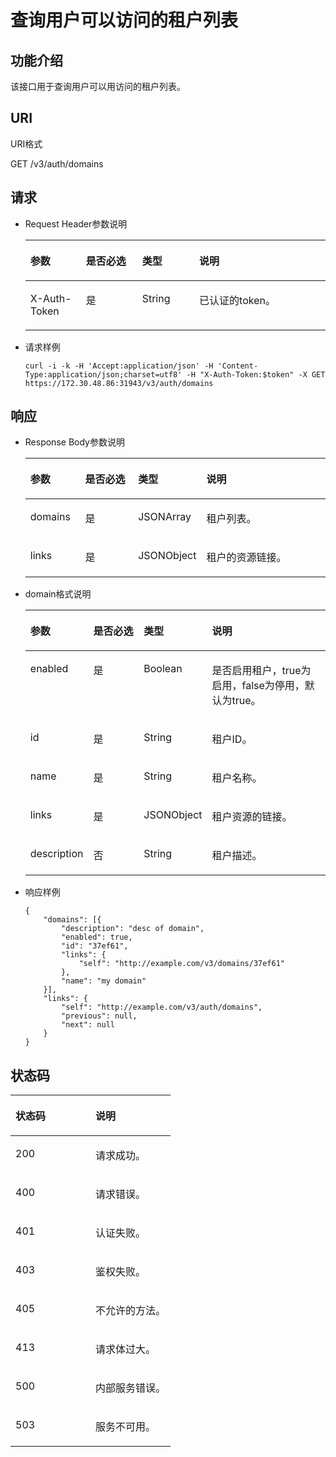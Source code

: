 # 查询用户可以访问的租户列表<a name="ZH-CN_TOPIC_0110485132"></a>

## 功能介绍<a name="section1161918016535"></a>

该接口用于查询用户可以用访问的租户列表。

## URI<a name="section1466559616535"></a>

URI格式

GET /v3/auth/domains

## 请求<a name="section3946061516535"></a>

-   Request Header参数说明

    <a name="table42709864193734"></a>
    <table><thead align="left"><tr id="row51079856193734"><th class="cellrowborder" valign="top" width="18.4981501849815%" id="mcps1.1.5.1.1"><p id="p49087560193734"><a name="p49087560193734"></a><a name="p49087560193734"></a>参数</p>
    </th>
    <th class="cellrowborder" valign="top" width="18.75812418758124%" id="mcps1.1.5.1.2"><p id="p16669439193734"><a name="p16669439193734"></a><a name="p16669439193734"></a>是否必选</p>
    </th>
    <th class="cellrowborder" valign="top" width="19.02809719028097%" id="mcps1.1.5.1.3"><p id="p8047347193734"><a name="p8047347193734"></a><a name="p8047347193734"></a>类型</p>
    </th>
    <th class="cellrowborder" valign="top" width="43.71562843715628%" id="mcps1.1.5.1.4"><p id="p47855371193734"><a name="p47855371193734"></a><a name="p47855371193734"></a>说明</p>
    </th>
    </tr>
    </thead>
    <tbody><tr id="row13774939193734"><td class="cellrowborder" valign="top" width="18.4981501849815%" headers="mcps1.1.5.1.1 "><p id="p43827657193734"><a name="p43827657193734"></a><a name="p43827657193734"></a>X-Auth-Token</p>
    </td>
    <td class="cellrowborder" valign="top" width="18.75812418758124%" headers="mcps1.1.5.1.2 "><p id="p60379327193734"><a name="p60379327193734"></a><a name="p60379327193734"></a>是</p>
    </td>
    <td class="cellrowborder" valign="top" width="19.02809719028097%" headers="mcps1.1.5.1.3 "><p id="p58887289193734"><a name="p58887289193734"></a><a name="p58887289193734"></a>String</p>
    </td>
    <td class="cellrowborder" valign="top" width="43.71562843715628%" headers="mcps1.1.5.1.4 "><p id="p5141087193734"><a name="p5141087193734"></a><a name="p5141087193734"></a>已认证的token。</p>
    </td>
    </tr>
    </tbody>
    </table>


-   请求样例

    ```
    curl -i -k -H 'Accept:application/json' -H 'Content-Type:application/json;charset=utf8' -H "X-Auth-Token:$token" -X GET https://172.30.48.86:31943/v3/auth/domains
    ```


## 响应<a name="section2806308616535"></a>

-   Response Body参数说明

    <a name="table5851746616535"></a>
    <table><thead align="left"><tr id="row4874364216535"><th class="cellrowborder" valign="top" width="18.39%" id="mcps1.1.5.1.1"><p id="p5592089316535"><a name="p5592089316535"></a><a name="p5592089316535"></a>参数</p>
    </th>
    <th class="cellrowborder" valign="top" width="18.58%" id="mcps1.1.5.1.2"><p id="p3329852216535"><a name="p3329852216535"></a><a name="p3329852216535"></a>是否必选</p>
    </th>
    <th class="cellrowborder" valign="top" width="19.03%" id="mcps1.1.5.1.3"><p id="p1282575116535"><a name="p1282575116535"></a><a name="p1282575116535"></a>类型</p>
    </th>
    <th class="cellrowborder" valign="top" width="44%" id="mcps1.1.5.1.4"><p id="p3225289216535"><a name="p3225289216535"></a><a name="p3225289216535"></a>说明</p>
    </th>
    </tr>
    </thead>
    <tbody><tr id="row6234747416535"><td class="cellrowborder" valign="top" width="18.39%" headers="mcps1.1.5.1.1 "><p id="p1698064016535"><a name="p1698064016535"></a><a name="p1698064016535"></a>domains</p>
    </td>
    <td class="cellrowborder" valign="top" width="18.58%" headers="mcps1.1.5.1.2 "><p id="p3325463916535"><a name="p3325463916535"></a><a name="p3325463916535"></a>是</p>
    </td>
    <td class="cellrowborder" valign="top" width="19.03%" headers="mcps1.1.5.1.3 "><p id="p29011544433"><a name="p29011544433"></a><a name="p29011544433"></a>JSONArray</p>
    </td>
    <td class="cellrowborder" valign="top" width="44%" headers="mcps1.1.5.1.4 "><p id="p1277547116535"><a name="p1277547116535"></a><a name="p1277547116535"></a>租户列表。</p>
    </td>
    </tr>
    <tr id="row4787037616535"><td class="cellrowborder" valign="top" width="18.39%" headers="mcps1.1.5.1.1 "><p id="p5229527616535"><a name="p5229527616535"></a><a name="p5229527616535"></a>links</p>
    </td>
    <td class="cellrowborder" valign="top" width="18.58%" headers="mcps1.1.5.1.2 "><p id="p805896416535"><a name="p805896416535"></a><a name="p805896416535"></a>是</p>
    </td>
    <td class="cellrowborder" valign="top" width="19.03%" headers="mcps1.1.5.1.3 "><p id="p6681742833"><a name="p6681742833"></a><a name="p6681742833"></a>JSONObject</p>
    </td>
    <td class="cellrowborder" valign="top" width="44%" headers="mcps1.1.5.1.4 "><p id="p6019115416535"><a name="p6019115416535"></a><a name="p6019115416535"></a>租户的资源链接。</p>
    </td>
    </tr>
    </tbody>
    </table>


-   domain格式说明

    <a name="table466092157"></a>
    <table><thead align="left"><tr id="row206601826516"><th class="cellrowborder" valign="top" width="18.33%" id="mcps1.1.5.1.1"><p id="p1466015211510"><a name="p1466015211510"></a><a name="p1466015211510"></a>参数</p>
    </th>
    <th class="cellrowborder" valign="top" width="18.65%" id="mcps1.1.5.1.2"><p id="p466011211514"><a name="p466011211514"></a><a name="p466011211514"></a>是否必选</p>
    </th>
    <th class="cellrowborder" valign="top" width="18.78%" id="mcps1.1.5.1.3"><p id="p15660192453"><a name="p15660192453"></a><a name="p15660192453"></a>类型</p>
    </th>
    <th class="cellrowborder" valign="top" width="44.24%" id="mcps1.1.5.1.4"><p id="p4661021358"><a name="p4661021358"></a><a name="p4661021358"></a>说明</p>
    </th>
    </tr>
    </thead>
    <tbody><tr id="row166611125517"><td class="cellrowborder" valign="top" width="18.33%" headers="mcps1.1.5.1.1 "><p id="p15661125513"><a name="p15661125513"></a><a name="p15661125513"></a>enabled</p>
    </td>
    <td class="cellrowborder" valign="top" width="18.65%" headers="mcps1.1.5.1.2 "><p id="p36611123514"><a name="p36611123514"></a><a name="p36611123514"></a>是</p>
    </td>
    <td class="cellrowborder" valign="top" width="18.78%" headers="mcps1.1.5.1.3 "><p id="p16611521653"><a name="p16611521653"></a><a name="p16611521653"></a>Boolean</p>
    </td>
    <td class="cellrowborder" valign="top" width="44.24%" headers="mcps1.1.5.1.4 "><p id="p8661426513"><a name="p8661426513"></a><a name="p8661426513"></a>是否启用租户，true为启用，false为停用，默认为true。</p>
    </td>
    </tr>
    <tr id="row6661228518"><td class="cellrowborder" valign="top" width="18.33%" headers="mcps1.1.5.1.1 "><p id="p146611021152"><a name="p146611021152"></a><a name="p146611021152"></a>id</p>
    </td>
    <td class="cellrowborder" valign="top" width="18.65%" headers="mcps1.1.5.1.2 "><p id="p5661726511"><a name="p5661726511"></a><a name="p5661726511"></a>是</p>
    </td>
    <td class="cellrowborder" valign="top" width="18.78%" headers="mcps1.1.5.1.3 "><p id="p206612023516"><a name="p206612023516"></a><a name="p206612023516"></a>String</p>
    </td>
    <td class="cellrowborder" valign="top" width="44.24%" headers="mcps1.1.5.1.4 "><p id="p46611321856"><a name="p46611321856"></a><a name="p46611321856"></a>租户ID。</p>
    </td>
    </tr>
    <tr id="row106611821556"><td class="cellrowborder" valign="top" width="18.33%" headers="mcps1.1.5.1.1 "><p id="p86615219518"><a name="p86615219518"></a><a name="p86615219518"></a>name</p>
    </td>
    <td class="cellrowborder" valign="top" width="18.65%" headers="mcps1.1.5.1.2 "><p id="p14661324520"><a name="p14661324520"></a><a name="p14661324520"></a>是</p>
    </td>
    <td class="cellrowborder" valign="top" width="18.78%" headers="mcps1.1.5.1.3 "><p id="p86611921650"><a name="p86611921650"></a><a name="p86611921650"></a>String</p>
    </td>
    <td class="cellrowborder" valign="top" width="44.24%" headers="mcps1.1.5.1.4 "><p id="p10661625511"><a name="p10661625511"></a><a name="p10661625511"></a>租户名称。</p>
    </td>
    </tr>
    <tr id="row8661202259"><td class="cellrowborder" valign="top" width="18.33%" headers="mcps1.1.5.1.1 "><p id="p1566112218518"><a name="p1566112218518"></a><a name="p1566112218518"></a>links</p>
    </td>
    <td class="cellrowborder" valign="top" width="18.65%" headers="mcps1.1.5.1.2 "><p id="p1766118215512"><a name="p1766118215512"></a><a name="p1766118215512"></a>是</p>
    </td>
    <td class="cellrowborder" valign="top" width="18.78%" headers="mcps1.1.5.1.3 "><p id="p672913371135"><a name="p672913371135"></a><a name="p672913371135"></a>JSONObject</p>
    </td>
    <td class="cellrowborder" valign="top" width="44.24%" headers="mcps1.1.5.1.4 "><p id="p7661021352"><a name="p7661021352"></a><a name="p7661021352"></a>租户资源的链接。</p>
    </td>
    </tr>
    <tr id="row10311535481"><td class="cellrowborder" valign="top" width="18.33%" headers="mcps1.1.5.1.1 "><p id="p1231123510810"><a name="p1231123510810"></a><a name="p1231123510810"></a>description</p>
    </td>
    <td class="cellrowborder" valign="top" width="18.65%" headers="mcps1.1.5.1.2 "><p id="p13117357817"><a name="p13117357817"></a><a name="p13117357817"></a>否</p>
    </td>
    <td class="cellrowborder" valign="top" width="18.78%" headers="mcps1.1.5.1.3 "><p id="p1432035781"><a name="p1432035781"></a><a name="p1432035781"></a>String</p>
    </td>
    <td class="cellrowborder" valign="top" width="44.24%" headers="mcps1.1.5.1.4 "><p id="p153263511815"><a name="p153263511815"></a><a name="p153263511815"></a>租户描述。</p>
    </td>
    </tr>
    </tbody>
    </table>


-   响应样例

    ```
    {
        "domains": [{
            "description": "desc of domain",
            "enabled": true,
            "id": "37ef61",
            "links": {
                "self": "http://example.com/v3/domains/37ef61"
            },
            "name": "my domain"
        }],
        "links": {
            "self": "http://example.com/v3/auth/domains",
            "previous": null,
            "next": null
        }
    }
    ```


## 状态码<a name="section4586962016535"></a>

<a name="table2445171616535"></a>
<table><thead align="left"><tr id="row220522216535"><th class="cellrowborder" valign="top" width="50%" id="mcps1.1.3.1.1"><p id="p4440527916535"><a name="p4440527916535"></a><a name="p4440527916535"></a>状态码</p>
</th>
<th class="cellrowborder" valign="top" width="50%" id="mcps1.1.3.1.2"><p id="p4005784516535"><a name="p4005784516535"></a><a name="p4005784516535"></a>说明</p>
</th>
</tr>
</thead>
<tbody><tr id="row2345998316535"><td class="cellrowborder" valign="top" width="50%" headers="mcps1.1.3.1.1 "><p id="p2121045316535"><a name="p2121045316535"></a><a name="p2121045316535"></a>200</p>
</td>
<td class="cellrowborder" valign="top" width="50%" headers="mcps1.1.3.1.2 "><p id="p4032516916535"><a name="p4032516916535"></a><a name="p4032516916535"></a>请求成功。</p>
</td>
</tr>
<tr id="row2738220116535"><td class="cellrowborder" valign="top" width="50%" headers="mcps1.1.3.1.1 "><p id="p336583816535"><a name="p336583816535"></a><a name="p336583816535"></a>400</p>
</td>
<td class="cellrowborder" valign="top" width="50%" headers="mcps1.1.3.1.2 "><p id="p419748416535"><a name="p419748416535"></a><a name="p419748416535"></a>请求错误。</p>
</td>
</tr>
<tr id="row3777735716535"><td class="cellrowborder" valign="top" width="50%" headers="mcps1.1.3.1.1 "><p id="p4006708216535"><a name="p4006708216535"></a><a name="p4006708216535"></a>401</p>
</td>
<td class="cellrowborder" valign="top" width="50%" headers="mcps1.1.3.1.2 "><p id="p2420822816535"><a name="p2420822816535"></a><a name="p2420822816535"></a>认证失败。</p>
</td>
</tr>
<tr id="row1654746316535"><td class="cellrowborder" valign="top" width="50%" headers="mcps1.1.3.1.1 "><p id="p6527611816535"><a name="p6527611816535"></a><a name="p6527611816535"></a>403</p>
</td>
<td class="cellrowborder" valign="top" width="50%" headers="mcps1.1.3.1.2 "><p id="p5287423016535"><a name="p5287423016535"></a><a name="p5287423016535"></a>鉴权失败。</p>
</td>
</tr>
<tr id="row610602816535"><td class="cellrowborder" valign="top" width="50%" headers="mcps1.1.3.1.1 "><p id="p2482624816535"><a name="p2482624816535"></a><a name="p2482624816535"></a>405</p>
</td>
<td class="cellrowborder" valign="top" width="50%" headers="mcps1.1.3.1.2 "><p id="p6476903216535"><a name="p6476903216535"></a><a name="p6476903216535"></a>不允许的方法。</p>
</td>
</tr>
<tr id="row4605037716535"><td class="cellrowborder" valign="top" width="50%" headers="mcps1.1.3.1.1 "><p id="p3909305116535"><a name="p3909305116535"></a><a name="p3909305116535"></a>413</p>
</td>
<td class="cellrowborder" valign="top" width="50%" headers="mcps1.1.3.1.2 "><p id="p1242054916535"><a name="p1242054916535"></a><a name="p1242054916535"></a>请求体过大。</p>
</td>
</tr>
<tr id="row4467608316535"><td class="cellrowborder" valign="top" width="50%" headers="mcps1.1.3.1.1 "><p id="p6199298116535"><a name="p6199298116535"></a><a name="p6199298116535"></a>500</p>
</td>
<td class="cellrowborder" valign="top" width="50%" headers="mcps1.1.3.1.2 "><p id="p5537558816535"><a name="p5537558816535"></a><a name="p5537558816535"></a>内部服务错误。</p>
</td>
</tr>
<tr id="row2861824716535"><td class="cellrowborder" valign="top" width="50%" headers="mcps1.1.3.1.1 "><p id="p3637670816535"><a name="p3637670816535"></a><a name="p3637670816535"></a>503</p>
</td>
<td class="cellrowborder" valign="top" width="50%" headers="mcps1.1.3.1.2 "><p id="p6083222516535"><a name="p6083222516535"></a><a name="p6083222516535"></a>服务不可用。</p>
</td>
</tr>
</tbody>
</table>

